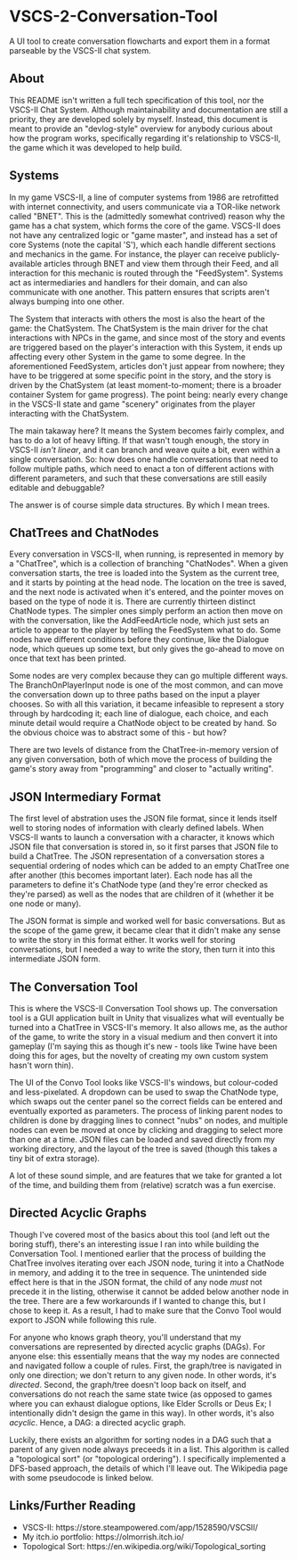 # VSCS-2-Conversation-Tool
A UI tool to create conversation flowcharts and export them in a format parseable by the VSCS-II chat system. 

<h2>About</h2>
This README isn't written a full tech specification of this tool, nor the VSCS-II Chat System. Although maintainability and documentation are still a priority, they are developed solely by myself. Instead, this document is meant to provide an "devlog-style" overview for anybody curious about how the program works, specifically regarding it's relationship to VSCS-II, the game which it was developed to help build.

<h2>Systems</h2>
In my game VSCS-II, a line of computer systems from 1986 are retrofitted with internet connectivity, and users communicate via a TOR-like network called "BNET". This is the (admittedly somewhat contrived) reason why the game has a chat system, which forms the core of the game. VSCS-II does not have any centralized logic or "game master", and instead has a set of core Systems (note the capital 'S'), which each handle different sections and mechanics in the game. For instance, the player can receive publicly-available articles through BNET and view them through their Feed, and all interaction for this mechanic is routed through the "FeedSystem". Systems act as intermediaries and handlers for their domain, and can also communicate with one another. This pattern ensures that scripts aren't always bumping into one other.

The System that interacts with others the most is also the heart of the game: the ChatSystem. The ChatSystem is the main driver for the chat interactions with NPCs in the game, and since most of the story and events are triggered based on the player's interaction with this System, it ends up affecting every other System in the game to some degree. In the aforementioned FeedSystem, articles don't just appear from nowhere; they have to be triggered at some specific point in the story, and the story is driven by the ChatSystem (at least moment-to-moment; there is a broader container System for game progress). The point being: nearly every change in the VSCS-II state and game "scenery" originates from the player interacting with the ChatSystem. 

The main takaway here? It means the System becomes fairly complex, and has to do a lot of heavy lifting. If that wasn't tough enough, the story in VSCS-II <em>isn't linear</em>, and it can branch and weave quite a bit, even within a single conversation. So: how does one handle conversations that need to follow multiple paths, which need to enact a ton of different actions with different parameters, and such that these conversations are still easily editable and debuggable?

The answer is of course simple data structures. By which I mean trees. 

<h2>ChatTrees and ChatNodes</h2>
Every conversation in VSCS-II, when running, is represented in memory by a "ChatTree", which is a collection of branching "ChatNodes". When a given conversation starts, the tree is loaded into the System as the current tree, and it starts by pointing at the head node. The location on the tree is saved, and the next node is activated when it's entered, and the pointer moves on based on the type of node it is. There are currently thirteen distinct ChatNode types. The simpler ones simply perform an action then move on with the conversation, like the AddFeedArticle node, which just sets an article to appear to the player by telling the FeedSystem what to do. Some nodes have different conditions before they continue, like the Dialogue node, which queues up some text, but only gives the go-ahead to move on once that text has been printed.

Some nodes are very complex because they can go multiple different ways. The BranchOnPlayerInput node is one of the most common, and can move the conversation down up to three paths based on the input a player chooses. So with all this variation, it became infeasible to represent a story through by hardcoding it; each line of dialogue, each choice, and each minute detail would require a ChatNode object to be created by hand. So the obvious choice was to abstract some of this - but how?

There are two levels of distance from the ChatTree-in-memory version of any given conversation, both of which move the process of building the game's story away from "programming" and closer to "actually writing".

<h2>JSON Intermediary Format</h2>
The first level of abstration uses the JSON file format, since it lends itself well to storing nodes of information with clearly defined labels. When VSCS-II wants to launch a conversation with a character, it knows which JSON file that conversation is stored in, so it first parses that JSON file to build a ChatTree. The JSON representation of a conversation stores a sequential ordering of nodes which can be added to an empty ChatTree one after another (this becomes important later). Each node has all the parameters to define it's ChatNode type (and they're error checked as they're parsed) as well as the nodes that are children of it (whether it be one node or many).

The JSON format is simple and worked well for basic conversations. But as the scope of the game grew, it became clear that it didn't make any sense to write the story in this format either. It works well for storing conversations, but I needed a way to write the story, then turn it into this intermediate JSON form. 

<h2>The Conversation Tool</h2>
This is where the VSCS-II Conversation Tool shows up. The conversation tool is a GUI application built in Unity that visualizes what will eventually be turned into a ChatTree in VSCS-II's memory. It also allows me, as the author of the game, to write the story in a visual medium and then convert it into gameplay (I'm saying this as though it's new - tools like Twine have been doing this for ages, but the novelty of creating my own custom system hasn't worn thin).

The UI of the Convo Tool looks like VSCS-II's windows, but colour-coded and less-pixelated. A dropdown can be used to swap the ChatNode type, which swaps out the center panel so the correct fields can be entered and eventually exported as parameters. The process of linking parent nodes to children is done by dragging lines to connect "nubs" on nodes, and multiple nodes can even be moved at once by clicking and dragging to select more than one at a time. JSON files can be loaded and saved directly from my working directory, and the layout of the tree is saved (though this takes a tiny bit of extra storage). 

A lot of these sound simple, and are features that we take for granted a lot of the time, and building them from (relative) scratch was a fun exercise.

<h2>Directed Acyclic Graphs</h2>
Though I've covered most of the basics about this tool (and left out the boring stuff), there's an interesting issue I ran into while building the Conversation Tool. I mentioned earlier that the process of building the ChatTree involves iterating over each JSON node, turing it into a ChatNode in memory, and adding it to the tree in sequence. The unintended side effect here is that in the JSON format, the child of any node <em>must</em> not precede it in the listing, otherwise it cannot be added below another node in the tree. There are a few workarounds if I wanted to change this, but I chose to keep it. As a result, I had to make sure that the Convo Tool would export to JSON while following this rule. 

For anyone who knows graph theory, you'll understand that my conversations are represented by directed acyclic graphs (DAGs). For anyone else: this essentially means that the way my nodes are connected and navigated follow a couple of rules. First, the graph/tree is navigated in only one direction; we don't return to any given node. In other words, it's <em>directed</em>. Second, the graph/tree doesn't loop back on itself, and conversations do not reach the same state twice (as opposed to games where you can exhaust dialogue options, like Elder Scrolls or Deus Ex; I intentionally didn't design the game in this way). In other words, it's also <em>acyclic</em>. Hence, a DAG: a directed acyclic graph. 

Luckily, there exists an algorithm for sorting nodes in a DAG such that a parent of any given node always preceeds it in a list. This algorithm is called a "topological sort" (or "topological ordering"). I specifically implemented a DFS-based approach, the details of which I'll leave out. The Wikipedia page with some pseudocode is linked below. 

<h2>Links/Further Reading</h2>
<ul>
<li>VSCS-II: https://store.steampowered.com/app/1528590/VSCSII/</li>
<li>My itch.io portfolio: https://olmorrish.itch.io/</li>
<li>Topological Sort: https://en.wikipedia.org/wiki/Topological_sorting</li>
</ul>
